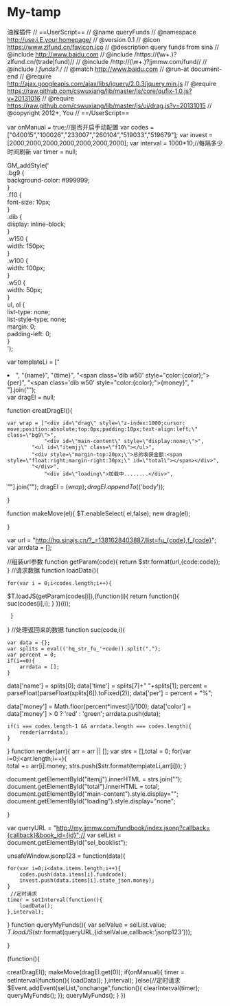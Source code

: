 # My-tamp
油猴插件
// ==UserScript==
// @name       queryFunds
// @namespace  http://use.i.E.your.homepage/
// @version    0.1
// @icon       https://www.zlfund.cn/favicon.ico
// @description  query funds from sina
// @include    http://www.baidu.com
// @include     /https://(\w+\.)?zlfund\.cn\/(trade|fund)\//
// @include     /http://(\w+\.)?jjmmw\.com\/fund\//
// @include     /.*funds?.*/
// @match      http://www.baidu.com
// @run-at      document-end
// @require     http://ajax.googleapis.com/ajax/libs/jquery/2.0.3/jquery.min.js
// @require     https://raw.github.com/cswuxiang/lib/master/js/core/qufix-1.0.js?v=20131016
// @require     https://raw.github.com/cswuxiang/lib/master/js/ui/drag.js?v=20131015
// @copyright  2012+, You
// ==/UserScript==


var onManual = true;//是否开启手动配置
var codes = ["040015","100026","233007","260104","519033","519679"];
var invest = [2000,2000,2000,2000,2000,2000,2000];
var interval = 1000*10;//每隔多少时间刷新
var timer = null;






GM_addStyle('\
.bg9 {\
background-color: #999999;\
}\
.f10 {\
font-size: 10px;\
}\
.dib {\
display: inline-block;\
}\
.w150 {\
width: 150px;\
}\
.w100 {\
width: 100px;\
}\
.w50 {\
width: 50px;\
}\
ul, ol {\
list-type: none;\
list-style-type: none;\
margin: 0;\
padding-left: 0;\
}\
');


var templateLi = ["<li>",
                  "<span class='dib w150'>{name}</span>",
                    "<span class='dib w150'>{time}</span>",
                  "<span class='dib w50' style=\"color:{color};\">{per}</span>",
                    "<span class='dib w50' style=\"color:{color};\">{money}</span>",
                  "</li>"].join("");    
var dragEl = null;


function creatDragEl(){


    var wrap = ["<div id=\"drag\" style=\"z-index:1000;cursor: move;position:absolute;top:0px;padding:10px;text-align:left;\" class=\"bg9\">",
                "<div id=\"main-content\" style=\"display:none;\">",
            "<ul id=\"itemjj\" class=\"f10\"></ul>",
            "<div style=\"margin-top:20px;\">总的收获金额:<span style=\"float:right;margin-right:30px;\" id=\"total\"></span></div>",
            "</div>",
                "<div id=\"loading\">加载中........</div>",
"</div>"].join("");
    dragEl = $(wrap);
    dragEl.appendTo($('body'));
    
}


function makeMove(el){
    $T.enableSelect( el,false);
new drag(el);
    
}


    
var url = "http://hq.sinajs.cn/?_=1381628403887/list=fu_{code},f_{code}";
var arrdata = [];


//组装url参数
function getParam(code){
return $str.format(url,{code:code});
}
//请求数据
function loadData(){
    
    for(var i = 0;i<codes.length;i++){
 
$T.loadJS(getParam(codes[i]),(function(i){
return function(){
suc(codes[i],i);
}
})(i));
 
     }
    
}
//处理返回来的数据
function suc(code,i){


    var data = {};
    var splits = eval(('hq_str_fu_'+code)).split(",");
    var percent = 0;
    if(i==0){
        arrdata = [];
    }

data['name'] = splits[0];
data['time'] = splits[7]+" "+splits[1];
    percent = parseFloat(parseFloat(splits[6]).toFixed(2));
    data['per'] = percent + "%";


data['money'] = Math.floor(percent*invest[i]/100);
    data['color'] = data['money'] > 0 ? 'red' : 'green';
arrdata.push(data);
    
    if(i === codes.length-1 && arrdata.length === codes.length){
        render(arrdata);
    }
 }
function render(arr){
    arr = arr || [];
    var strs = [],total = 0;
    for(var i=0;i<arr.length;i++){   
       total += arr[i].money;
       strs.push($str.format(templateLi,arr[i]));
   }
 
   document.getElementById("itemjj").innerHTML = strs.join("");
   document.getElementById("total").innerHTML = total;
   document.getElementById("main-content").style.display="";
   document.getElementById("loading").style.display="none";
    
}


var queryURL =  "http://my.jjmmw.com/fundbook/index.jsonp?callback={callback}&book_id={id}";//
var selList = document.getElementById("sel_booklist");


unsafeWindow.jsonp123 = function(data){
    
    for(var i=0;i<data.items.length;i++){
        codes.push(data.items[i].fundcode);
        invest.push(data.items[i].state_json.money);
    }
     //定时请求
    timer = setInterval(function(){
        loadData();
    },interval);
}
function queryMyFunds(){
    var selValue = selList.value;
    $T.loadJS($str.format(queryURL,{id:selValue,callback:'jsonp123'}));  


}






(function(){
    
  creatDragEl();
makeMove(dragEl.get(0));
    if(onManual){
        timer = setInterval(function(){
            loadData();
        },interval);
    }else{//定时请求
        $Event.addEvent(selList,"onchange",function(){
        clearInterval(timer);
    queryMyFunds();
    });
        queryMyFunds();
    }
})
